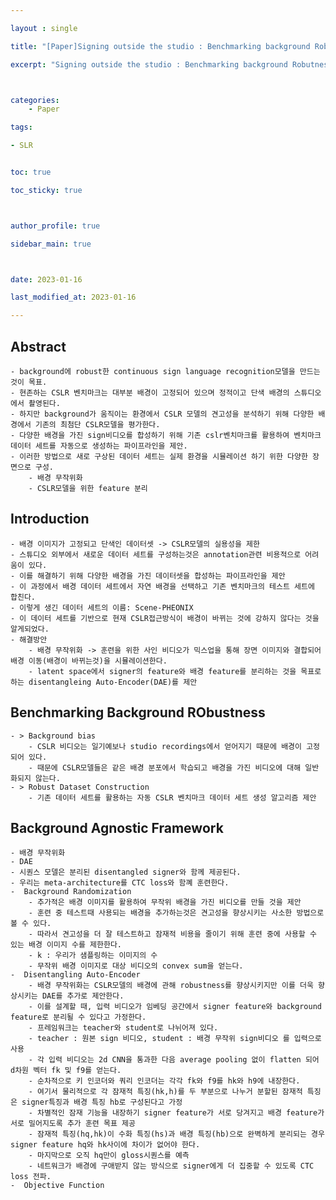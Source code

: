 ```yaml
---

layout : single

title: "[Paper]Signing outside the studio : Benchmarking background Robutness for Continuous Sign Language Recognition"

excerpt: "Signing outside the studio : Benchmarking background Robutness for Continuous Sign Language Recognition 논문 리뷰"



categories:
    - Paper

tags:

- SLR


toc: true

toc_sticky: true



author_profile: true

sidebar_main: true



date: 2023-01-16

last_modified_at: 2023-01-16

---
```


  

## Abstract  
    - background에 robust한 continuous sign language recognition모델을 만드는것이 목표.
    - 현존하는 CSLR 벤치마크는 대부분 배경이 고정되어 있으며 정적이고 단색 배경의 스튜디오에서 촬영된다.
    - 하지만 background가 움직이는 환경에서 CSLR 모델의 견고성을 분석하기 위해 다양한 배경에서 기존의 최첨단 CSLR모델을 평가한다.
    - 다양한 배경을 가진 sign비디오를 합성하기 위해 기존 cslr벤치마크를 활용하여 벤치마크 데이터 세트를 자동으로 생성하는 파이프라인을 제안.
    - 이러한 방법으로 새로 구상된 데이터 세트는 실제 환경을 시뮬레이션 하기 위한 다양한 장면으로 구성.
        - 배경 무작위화
        - CSLR모델을 위한 feature 분리

## Introduction  
    - 배경 이미지가 고정되고 단색인 데이터셋 -> CSLR모델의 실용성을 제한
    - 스튜디오 외부에서 새로운 데이터 세트를 구성하는것은 annotation관련 비용적으로 어려움이 있다.
    - 이를 해결하기 위해 다양한 배경을 가진 데이터셋을 합성하는 파이프라인을 제안
    - 이 과정에서 배경 데이터 세트에서 자연 배경을 선택하고 기존 벤치마크의 테스트 세트에 합친다.
    - 이렇게 생긴 데이터 세트의 이름: Scene-PHEONIX
    - 이 데이터 세트를 기반으로 현재 CSLR접근방식이 배경이 바뀌는 것에 강하지 않다는 것을 알게되었다.
    - 해결방안
        - 배경 무작위화 -> 훈련을 위한 사인 비디오가 믹스업을 통해 장면 이미지와 결합되어 배경 이동(배경이 바뀌는것)을 시뮬레이션한다.
        - latent space에서 signer의 feature와 배경 feature를 분리하는 것을 목표로 하는 disentangleing Auto-Encoder(DAE)를 제안

## Benchmarking Background RObustness  
    - > Background bias  
        - CSLR 비디오는 일기예보나 studio recordings에서 얻어지기 때문에 배경이 고정되어 있다.
        - 때문에 CSLR모델들은 같은 배경 분포에서 학습되고 배경을 가진 비디오에 대해 일반화되지 않는다.
    - > Robust Dataset Construction  
        - 기존 데이터 세트를 활용하는 자동 CSLR 벤치마크 데이터 세트 생성 알고리즘 제안

## Background Agnostic Framework  
    - 배경 무작위화
    - DAE
    - 시퀀스 모델은 분리된 disentangled signer와 함께 제공된다.
    - 우리는 meta-architecture를 CTC loss와 함꼐 훈련한다.
    -  Background Randomization  
        - 추가적은 배경 이미지를 활용하여 무작위 배경을 가진 비디오를 만들 것을 제안
        - 훈련 중 테스트때 사용되는 배경을 추가하는것은 견고성을 향상시키는 사소한 방법으로 볼 수 있다.
        - 따라서 견고성을 더 잘 테스트하고 잠재적 비용을 줄이기 위해 훈련 중에 사용할 수 있는 배경 이미지 수를 제한한다.
        - k : 우리가 샘플링하는 이미지의 수
        - 무작위 배경 이미지로 대상 비디오의 convex sum을 얻는다.
    -  Disentangling Auto-Encoder  
        - 배경 무작위화는 CSLR모델의 배경에 관해 robustness를 향상시키지만 이를 더욱 향상시키는 DAE를 추가로 제안한다.
        - 이를 설계할 때, 입력 비디오가 임베딩 공간에서 signer feature와 background feature로 분리될 수 있다고 가정한다.
        - 프레임워크는 teacher와 student로 나뉘어져 있다.
        - teacher : 원본 sign 비디오, student : 배경 무작위 sign비디오 를 입력으로 사용
        - 각 입력 비디오는 2d CNN을 통과한 다음 average pooling 없이 flatten 되어 d차원 벡터 fk 및 f9를 얻는다.
        - 순차적으로 키 인코더와 쿼리 인코더는 각각 fk와 f9를 hk와 h9에 내장한다.
        - 여기서 물리적으로 각 잠재적 특징(hk,h)를 두 부분으로 나누거 분할된 잠재적 특징은 signer특징과 배경 특징 hb로 구성된다고 가정
        - 차별적인 잠재 기능을 내장하기 signer feature가 서로 당겨지고 배경 feature가 서로 밀어지도록 추가 훈련 목표 제공
        - 잠재적 특징(hq,hk)이 수화 특징(hs)과 배경 특징(hb)으로 완벽하게 분리되는 경우 signer feature hq와 hk사이에 차이가 없어야 한다.
        - 마지막으로 오직 hq만이 gloss시퀀스를 예측
        - 네트워크가 배경에 구애받지 않는 방식으로 signer에게 더 집중할 수 있도록 CTC loss 전파.
    -  Objective Function